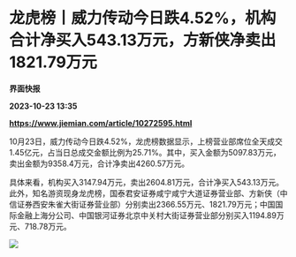 # 龙虎榜丨威力传动今日跌4.52%，机构合计净买入543.13万元，方新侠净卖出1821.79万元
**界面快报**

**2023-10-23 13:35**

**https://www.jiemian.com/article/10272595.html**

10月23日，威力传动今日跌4.52%，龙虎榜数据显示，上榜营业部席位全天成交1.45亿元，占当日总成交金额比例为25.71%。其中，买入金额为5097.83万元，卖出金额为9358.4万元，合计净卖出4260.57万元。

具体来看，机构买入3147.94万元，卖出2604.81万元，合计净买入543.13万元。此外，知名游资现身龙虎榜，国泰君安证券咸宁咸宁大道证券营业部、方新侠（中信证券西安朱雀大街证券营业部）分别卖出2366.55万元、1821.79万元；中国国际金融上海分公司、中国银河证券北京中关村大街证券营业部分别买入1194.89万元、718.78万元。

![](https://img1.jiemian.com/101/original/20231023/169806688921728500_a700xH.jpg)